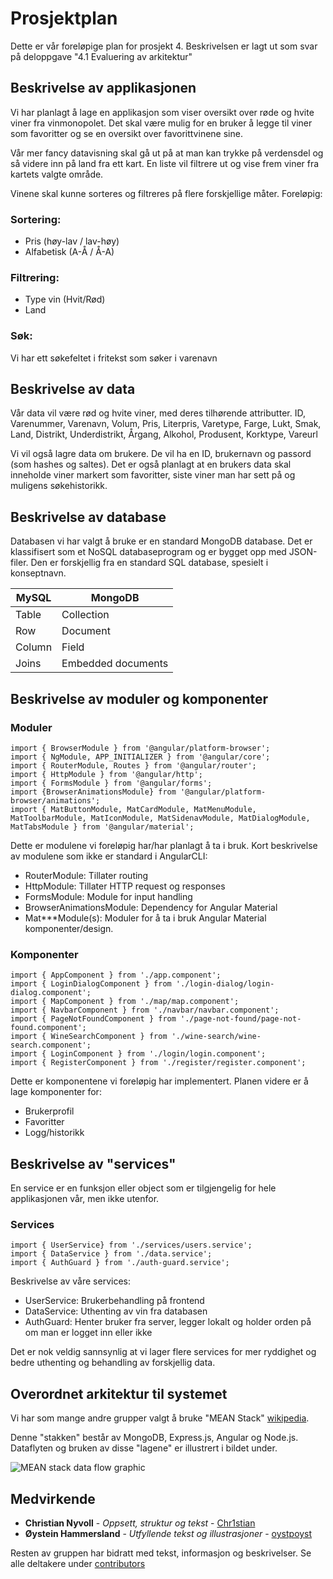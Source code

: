 # Prosjektplan

Dette er vår foreløpige plan for prosjekt 4. Beskrivelsen er lagt ut som svar på deloppgave "4.1 Evaluering av arkitektur"


## Beskrivelse av applikasjonen
Vi har planlagt å lage en applikasjon som viser oversikt over røde og hvite viner fra vinmonopolet. Det skal være mulig for en bruker å legge til viner som favoritter og se en oversikt over favorittvinene sine.

Vår mer fancy datavisning skal gå ut på at man kan trykke på verdensdel og så videre inn på land fra ett kart. En liste vil filtrere ut og vise frem viner fra kartets valgte område.

Vinene skal kunne sorteres og filtreres på flere forskjellige måter. Foreløpig:

### Sortering:
- Pris (høy-lav / lav-høy)
- Alfabetisk (A-Å / Å-A)

### Filtrering:
- Type vin (Hvit/Rød)
- Land

### Søk:
Vi har ett søkefeltet i fritekst som søker i varenavn


## Beskrivelse av data
Vår data vil være rød og hvite viner, med deres tilhørende attributter.
ID, Varenummer, Varenavn, Volum, Pris, Literpris, Varetype, Farge, Lukt, Smak, Land, Distrikt, Underdistrikt, Årgang, Alkohol, Produsent, Korktype, Vareurl

Vi vil også lagre data om brukere.
De vil ha en ID, brukernavn og passord (som hashes og saltes).
Det er også planlagt at en brukers data skal inneholde viner markert som favoritter, siste viner man har sett på og muligens søkehistorikk.


## Beskrivelse av database
Databasen vi har valgt å bruke er en standard MongoDB database. Det er klassifisert som et NoSQL databaseprogram og er bygget opp med JSON-filer. Den er forskjellig fra en standard SQL database, spesielt i konseptnavn.

| MySQL  | MongoDB |
| ------------- | ------------- |
| Table  | Collection  |
| Row  | Document  |
| Column  | Field  |
| Joins | Embedded documents  |


## Beskrivelse av moduler og komponenter


### Moduler
```
import { BrowserModule } from '@angular/platform-browser';
import { NgModule, APP_INITIALIZER } from '@angular/core';
import { RouterModule, Routes } from '@angular/router';
import { HttpModule } from '@angular/http';
import { FormsModule } from '@angular/forms';
import {BrowserAnimationsModule} from '@angular/platform-browser/animations';
import { MatButtonModule, MatCardModule, MatMenuModule, MatToolbarModule, MatIconModule, MatSidenavModule, MatDialogModule, MatTabsModule } from '@angular/material';
```

Dette er modulene vi foreløpig har/har planlagt å ta i bruk. Kort beskrivelse av modulene som ikke er standard i AngularCLI:
- RouterModule: Tillater routing
- HttpModule: Tillater HTTP request og responses
- FormsModule: Module for input handling
- BrowserAnimationsModule: Dependency for Angular Material
- Mat***Module(s): Moduler for å ta i bruk Angular Material komponenter/design.

### Komponenter
```
import { AppComponent } from './app.component';
import { LoginDialogComponent } from './login-dialog/login-dialog.component';
import { MapComponent } from './map/map.component';
import { NavbarComponent } from './navbar/navbar.component';
import { PageNotFoundComponent } from './page-not-found/page-not-found.component';
import { WineSearchComponent } from './wine-search/wine-search.component';
import { LoginComponent } from './login/login.component';
import { RegisterComponent } from './register/register.component';
```

Dette er komponentene vi foreløpig har implementert. Planen videre er å lage komponenter for:
- Brukerprofil
- Favoritter
- Logg/historikk


## Beskrivelse av "services"
En service er en funksjon eller object som er tilgjengelig for hele applikasjonen vår, men ikke utenfor.
### Services
```
import { UserService} from './services/users.service';
import { DataService } from './data.service';
import { AuthGuard } from './auth-guard.service';
```

Beskrivelse av våre services:
- UserService: Brukerbehandling på frontend
- DataService: Uthenting av vin fra databasen
- AuthGuard: Henter bruker fra server, legger lokalt og holder orden på om man er logget inn eller ikke

Det er nok veldig sannsynlig at vi lager flere services for mer ryddighet og bedre uthenting og behandling av forskjellig data.

## Overordnet arkitektur til systemet
Vi har som mange andre grupper valgt å bruke "MEAN Stack" [wikipedia](https://en.wikipedia.org/wiki/MEAN_(software_bundle)).

Denne "stakken" består av MongoDB, Express.js, Angular og Node.js. Dataflyten og bruken av disse "lagene" er illustrert i bildet under.

![MEAN stack data flow graphic](https://cdn-images-1.medium.com/max/1024/0*Nq9iCe61Aq5IxUGl.png)


## Medvirkende

* **Christian Nyvoll** - *Oppsett, struktur og tekst* - [Chr1stian](https://github.com/Chr1stian/)
* **Øystein Hammersland** - *Utfyllende tekst og illustrasjoner* - [oystpoyst](https://github.com/oystpoyst)

Resten av gruppen har bidratt med tekst, informasjon og beskrivelser. Se alle deltakere under [contributors](https://github.com/IT2810/it2810-webutvikling-h17-prosjekt-4-group-37/contributors)

